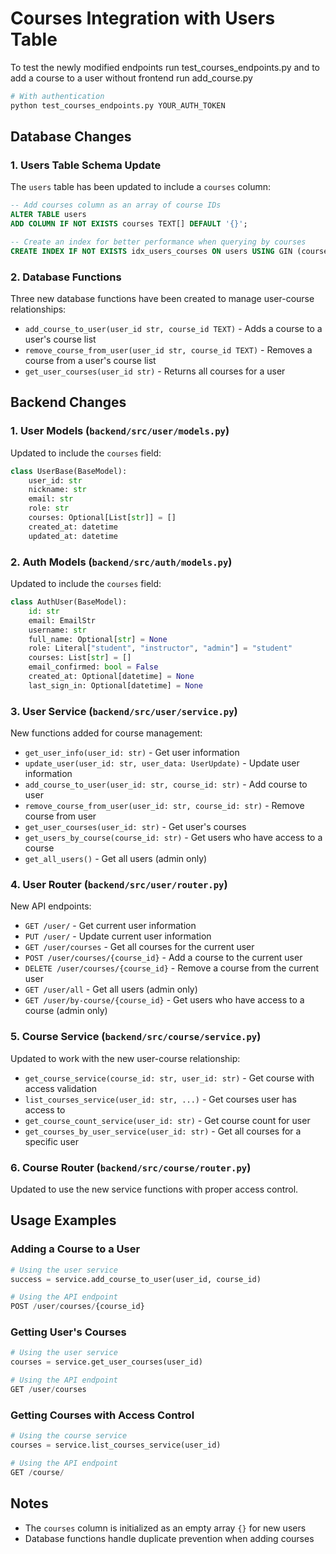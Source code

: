 # Courses Integration with Users Table

To test the newly modified endpoints run test_courses_endpoints.py and to add a course to a user without frontend run add_course.py

```bash
# With authentication
python test_courses_endpoints.py YOUR_AUTH_TOKEN

```

## Database Changes

### 1. Users Table Schema Update

The `users` table has been updated to include a `courses` column:

```sql
-- Add courses column as an array of course IDs
ALTER TABLE users 
ADD COLUMN IF NOT EXISTS courses TEXT[] DEFAULT '{}';

-- Create an index for better performance when querying by courses
CREATE INDEX IF NOT EXISTS idx_users_courses ON users USING GIN (courses);
```

### 2. Database Functions

Three new database functions have been created to manage user-course relationships:

- `add_course_to_user(user_id str, course_id TEXT)` - Adds a course to a user's course list
- `remove_course_from_user(user_id str, course_id TEXT)` - Removes a course from a user's course list
- `get_user_courses(user_id str)` - Returns all courses for a user

## Backend Changes

### 1. User Models (`backend/src/user/models.py`)

Updated to include the `courses` field:

```python
class UserBase(BaseModel):
    user_id: str
    nickname: str
    email: str
    role: str
    courses: Optional[List[str]] = []
    created_at: datetime
    updated_at: datetime
```

### 2. Auth Models (`backend/src/auth/models.py`)

Updated to include the `courses` field:

```python
class AuthUser(BaseModel):
    id: str
    email: EmailStr
    username: str
    full_name: Optional[str] = None
    role: Literal["student", "instructor", "admin"] = "student"
    courses: List[str] = []
    email_confirmed: bool = False
    created_at: Optional[datetime] = None
    last_sign_in: Optional[datetime] = None
```

### 3. User Service (`backend/src/user/service.py`)

New functions added for course management:

- `get_user_info(user_id: str)` - Get user information
- `update_user(user_id: str, user_data: UserUpdate)` - Update user information
- `add_course_to_user(user_id: str, course_id: str)` - Add course to user
- `remove_course_from_user(user_id: str, course_id: str)` - Remove course from user
- `get_user_courses(user_id: str)` - Get user's courses
- `get_users_by_course(course_id: str)` - Get users who have access to a course
- `get_all_users()` - Get all users (admin only)

### 4. User Router (`backend/src/user/router.py`)

New API endpoints:

- `GET /user/` - Get current user information
- `PUT /user/` - Update current user information
- `GET /user/courses` - Get all courses for the current user
- `POST /user/courses/{course_id}` - Add a course to the current user
- `DELETE /user/courses/{course_id}` - Remove a course from the current user
- `GET /user/all` - Get all users (admin only)
- `GET /user/by-course/{course_id}` - Get users who have access to a course (admin only)

### 5. Course Service (`backend/src/course/service.py`)

Updated to work with the new user-course relationship:

- `get_course_service(course_id: str, user_id: str)` - Get course with access validation
- `list_courses_service(user_id: str, ...)` - Get courses user has access to
- `get_course_count_service(user_id: str)` - Get course count for user
- `get_courses_by_user_service(user_id: str)` - Get all courses for a specific user

### 6. Course Router (`backend/src/course/router.py`)

Updated to use the new service functions with proper access control.

## Usage Examples

### Adding a Course to a User

```python
# Using the user service
success = service.add_course_to_user(user_id, course_id)

# Using the API endpoint
POST /user/courses/{course_id}
```

### Getting User's Courses

```python
# Using the user service
courses = service.get_user_courses(user_id)

# Using the API endpoint
GET /user/courses
```

### Getting Courses with Access Control

```python
# Using the course service
courses = service.list_courses_service(user_id)

# Using the API endpoint
GET /course/
```

## Notes

- The `courses` column is initialized as an empty array `{}` for new users
- Database functions handle duplicate prevention when adding courses

